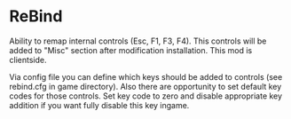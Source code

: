 # ReBind

Ability to remap internal controls (Esc, F1, F3, F4). This controls will be added to "Misc" section after modification installation. This mod is clientside.

Via config file you can define which keys should be added to controls (see rebind.cfg in game directory). Also there are opportunity to set default key codes for those controls. Set key code to zero and disable appropriate key addition if you want fully disable this key ingame.
